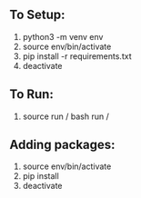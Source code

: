 ## To Setup:
1. python3 -m venv env 
2. source env/bin/activate
3. pip install -r requirements.txt
4. deactivate

## To Run:
1. source run / bash run /

## Adding packages:
1. source env/bin/activate
2. pip install *<Package Name Here>*
3. deactivate